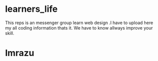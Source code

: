 # learners_life
This reps is an messenger group learn web design .I have to upload here my all coding information thats it.
We have to know allways improve your skill.



# Imrazu
